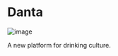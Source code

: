 # Danta
![image](https://user-images.githubusercontent.com/84507123/139095244-3a0173e5-1403-44ff-ade6-c1c49779e1a3.png)

A new platform for drinking culture.
